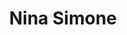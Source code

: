 ---
title: "Nina Simone"
summary: "American singer, songwriter, pianist. Born: 21 February 1933 in Tryon, North Carolina, USA. Died: 21 April 2003 in Carry-le-Rouet, Bouches-du-Rhône, France . Nina was giving piano recitals after playing at her local church at an early age. Her childhood piano lessons were funded by her mother's employer and a local fund set up by her music teacher, so impressed were they by her talent. She moved to Philadelphia aged 17, teaching piano and playing to raise the money for her studies at New York's renowned Juilliard School Of Music. To fund her family she worked in a bar in Atlantic City where she was also required to sing and built up a devoted following. She recorded Gershwin's \"I Loves You Porgy\" which became a US Top 40 hit and transported her to a bigger stage, performing at Carnegie Hall and the . Her repertoire went on to embrace numerous Civil Rights anthems, a movement for which she was a passionate and prominent supporter. She left the US in the 1970s, moving first to Barbados, and some other places, including Africa and the Netherlands, before eventually settling in France where she died from cancer in 2003. Nina's voice drew heavily on other music forms. It was infused with gospel, blues, soul, jazz, R&B, and folk. And it found a wider audience late in her life when \"My Baby Just Cares For Me\" became an unlikely UK chart hit when it featured in a TV ad campaign. In fact her music stayed very popular with advertisers as her tracks have been used to promote a multitude of products on TV, including yoghurt \"), Diet Coke , cars , fabric conditioner , and perfume , et al."
image: "nina-simone.jpg"
apple_music_artist_url: "https://music.apple.com/gb/artist/nina-simone/79798"
wikipedia_url: "https://en.wikipedia.org/wiki/Nina_Simone"
---